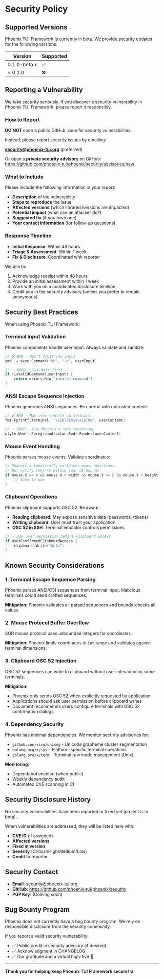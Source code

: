 # Security Policy

## Supported Versions

Phoenix TUI Framework is currently in beta. We provide security updates for the following versions:

| Version | Supported          |
| ------- | ------------------ |
| 0.1.0-beta.x | :white_check_mark: |
| < 0.1.0 | :x:                |

## Reporting a Vulnerability

We take security seriously. If you discover a security vulnerability in Phoenix TUI Framework, please report it responsibly.

### How to Report

**DO NOT** open a public GitHub issue for security vulnerabilities.

Instead, please report security issues by emailing:

**security@phoenix-tui.org** (preferred)

Or open a **private security advisory** on GitHub:
https://github.com/phoenix-tui/phoenix/security/advisories/new

### What to Include

Please include the following information in your report:

- **Description** of the vulnerability
- **Steps to reproduce** the issue
- **Affected versions** (which libraries/versions are impacted)
- **Potential impact** (what can an attacker do?)
- **Suggested fix** (if you have one)
- **Your contact information** (for follow-up questions)

### Response Timeline

- **Initial Response**: Within 48 hours
- **Triage & Assessment**: Within 1 week
- **Fix & Disclosure**: Coordinated with reporter

We aim to:
1. Acknowledge receipt within 48 hours
2. Provide an initial assessment within 1 week
3. Work with you on a coordinated disclosure timeline
4. Credit you in the security advisory (unless you prefer to remain anonymous)

## Security Best Practices

When using Phoenix TUI Framework:

### Terminal Input Validation

Phoenix components handle user input. Always validate and sanitize:

```go
// ❌ BAD - Don't trust raw input
cmd := exec.Command("sh", "-c", userInput)

// ✅ GOOD - Validate first
if !isValidCommand(userInput) {
    return errors.New("invalid command")
}
```

### ANSI Escape Sequence Injection

Phoenix generates ANSI sequences. Be careful with untrusted content:

```go
// ❌ BAD - Raw user content in terminal
fmt.Fprintf(terminal, "\x1b[31m%s\x1b[0m", userContent)

// ✅ GOOD - Use Phoenix's safe rendering
style.New().Foreground(color.Red).Render(userContent)
```

### Mouse Event Handling

Phoenix parses mouse events. Validate coordinates:

```go
// Phoenix automatically validates mouse positions
// But verify they're within your UI bounds
if mouse.X >= 0 && mouse.X < width && mouse.Y >= 0 && mouse.Y < height {
    // Safe to use
}
```

### Clipboard Operations

Phoenix clipboard supports OSC 52. Be aware:

- **Reading clipboard**: May expose sensitive data (passwords, tokens)
- **Writing clipboard**: User must trust your application
- **OSC 52 in SSH**: Terminal emulator controls permissions

```go
// ✅ Ask user permission before clipboard access
if userConfirmedClipboardAccess {
    clipboard.Write("data")
}
```

## Known Security Considerations

### 1. Terminal Escape Sequence Parsing

Phoenix parses ANSI/CSI sequences from terminal input. Malicious terminals could send crafted sequences.

**Mitigation**: Phoenix validates all parsed sequences and bounds-checks all values.

### 2. Mouse Protocol Buffer Overflow

SGR mouse protocol uses unbounded integers for coordinates.

**Mitigation**: Phoenix limits coordinates to `int` range and validates against terminal dimensions.

### 3. Clipboard OSC 52 Injection

OSC 52 sequences can write to clipboard without user interaction in some terminals.

**Mitigation**:
- Phoenix only sends OSC 52 when explicitly requested by application
- Applications should ask user permission before clipboard writes
- Document recommends users configure terminals with OSC 52 confirmation dialogs

### 4. Dependency Security

Phoenix has minimal dependencies. We monitor security advisories for:

- `github.com/rivo/uniseg` - Unicode grapheme cluster segmentation
- `golang.org/x/sys` - Platform-specific terminal operations
- `golang.org/x/term` - Terminal raw mode management (Unix)

**Monitoring**:
- Dependabot enabled (when public)
- Weekly dependency audit
- Automated CVE scanning in CI

## Security Disclosure History

No security vulnerabilities have been reported or fixed yet (project is in beta).

When vulnerabilities are addressed, they will be listed here with:
- **CVE ID** (if assigned)
- **Affected versions**
- **Fixed in version**
- **Severity** (Critical/High/Medium/Low)
- **Credit** to reporter

## Security Contact

- **Email**: security@phoenix-tui.org
- **GitHub**: https://github.com/phoenix-tui/phoenix/security
- **PGP Key**: (Coming soon)

## Bug Bounty Program

Phoenix does not currently have a bug bounty program. We rely on responsible disclosure from the security community.

If you report a valid security vulnerability:
- ✅ Public credit in security advisory (if desired)
- ✅ Acknowledgment in CHANGELOG
- ✅ Our gratitude and a virtual high-five 🙌

---

**Thank you for helping keep Phoenix TUI Framework secure!** 🔒
